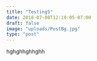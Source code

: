 ```yaml
---
title: "Testing5"
date: 2018-07-08T12:19:05-07:00
draft: false
image: "uploads/PostBg.jpg"
type: "post"
---
```


hghghhghhghh